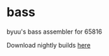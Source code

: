 # bass
byuu's bass assembler for 65816

Download nightly builds [here](https://cirrus-ci.com/github/JamesDunne/bass)
